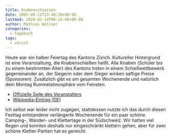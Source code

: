 ```yaml
---
title: Knabenschiessen
date: 2005-09-12T23:49:20+00:00
lastmod: 2020-02-14T00:14:08+00:00
author: Mathias Wellner
categories:
  - tagebuch
tags:
  - zürich
---
```

Heute war ein halber Feiertag des Kantons Zürich. Kultureller Hintergrund ist eine Veranstaltung, die Knabenschießen heißt. Alle Knaben (Schüler bis zu einem bestimmten Alter) des Kantons treten in einem Schießwettbewerb gegeneinander an, der Siegerin oder dem Sieger winken saftige Preise (Sponsoren). Zusätzlich gibt es am gesamten Wochenende und natürlich dem Montag Rummelatmosphäre vom Feinsten.
<!--more-->

  * [Offizielle Seite des Veranstalters](https://www.knabenschiessen.ch)
  * [Wikipedia-Eintrag (DE)](https://de.wikipedia.org/wiki/Knabenschiessen)

Ich selbst war leider nicht zugegen, stattdessen nutzte ich das durch diesen Festtag entstandene verlängerte Wochenende für ein paar schöne Camping-, Wander- und Klettertage in der Südschweiz. Wir hatten viel Regen und konnten deshalb nur eingeschränkt klettern gehen, aber für zwei schöne Kletter-Partien hat es gereicht.